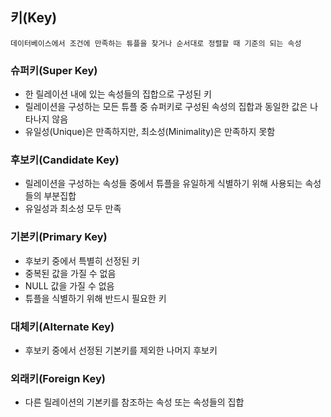 ## 키(Key)
~~~
데이터베이스에서 조건에 만족하는 튜플을 찾거나 순서대로 정렬할 때 기준의 되는 속성
~~~
### 슈퍼키(Super Key)
- 한 릴레이션 내에 있는 속성들의 집합으로 구성된 키
- 릴레이션을 구성하는 모든 튜플 중 슈퍼키로 구성된 속성의 집합과 동일한 값은 나타나지 않음
- 유일성(Unique)은 만족하지만, 최소성(Minimality)은 만족하지 못함
### 후보키(Candidate Key)
- 릴레이션을 구성하는 속성들 중에서 튜플을 유일하게 식별하기 위해 사용되는 속성들의 부분집합
- 유일성과 최소성 모두 만족
### 기본키(Primary Key)
- 후보키 중에서 특별히 선정된 키
- 중복된 값을 가질 수 없음
- NULL 값을 가질 수 없음
- 튜플을 식별하기 위해 반드시 필요한 키
### 대체키(Alternate Key)
- 후보키 중에서 선정된 기본키를 제외한 나머지 후보키
### 외래키(Foreign Key)
- 다른 릴레이션의 기본키를 참조하는 속성 또는 속성들의 집합
